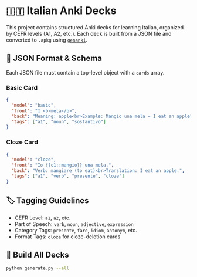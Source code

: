 # 🇮🇹 Italian Anki Decks

This project contains structured Anki decks for learning Italian, organized by CEFR levels (A1, A2, etc.). Each deck is built from a JSON file and converted to `.apkg` using [`genanki`](https://github.com/kerrickstaley/genanki).

## 🧱 JSON Format & Schema

Each JSON file must contain a top-level object with a `cards` array.

### Basic Card

```json
{
  "model": "basic",
  "front": "🍎 <b>mela</b>",
  "back": "Meaning: apple<br>Example: Mangio una mela = I eat an apple",
  "tags": ["a1", "noun", "sostantivo"]
}
```

### Cloze Card

```json
{
  "model": "cloze",
  "front": "Io {{c1::mangio}} una mela.",
  "back": "Verb: mangiare (to eat)<br>Translation: I eat an apple.",
  "tags": ["a1", "verb", "presente", "cloze"]
}
```

## 🏷 Tagging Guidelines

- CEFR Level: `a1`, `a2`, etc.
- Part of Speech: `verb`, `noun`, `adjective`, `expression`
- Category Tags: `presente`, `fare`, `idiom`, `antonym`, etc.
- Format Tags: `cloze` for cloze-deletion cards

## 🚀 Build All Decks

```bash
python generate.py --all
```

